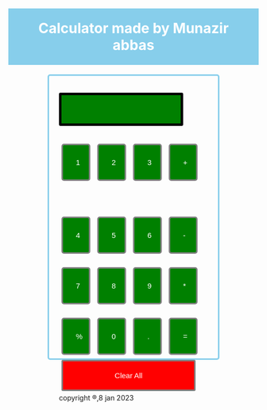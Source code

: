 
<html lang = "en">
<head>
<title> js&html work </title>

<style>
h1 {
 text-align: center;
 padding: 23px;
 background-color: skyblue;
 color: white;
 }

#clear{
width: 270px;
border: 3px solid gray;
 border-radius: 3px;
 padding: 20px;
 background-color: red;
}

.formstyle
{
width: 300px;
height: 530px;
margin: auto;
border: 3px solid skyblue;
border-radius: 5px;
padding: 20px;
}

input
{
width: 20px;
background-color: green;
color: white;
border: 3px solid gray;
 border-radius: 5px;
 padding: 26px;
 margin: 5px;
 font-size: 15px;
}

#calc{
width: 250px;
border: 5px solid black;
 border-radius: 3px;
 padding: 20px;
 margin: auto;
}

</style>

</head>
<body>
<h1> Calculator made by Munazir abbas </h1>
<div class= "formstyle">
<form name = "form1">
 
 <!-- This input box shows the button pressed by the user in calculator. -->
  <input id = "calc" type ="text" name = "answer"> <br> <br>
  <!-- Display the calculator button on the screen. -->
  <!-- onclick() function display the number prsses by the user. -->
  <input type = "button" value = "1" onclick = "form1.answer.value += '1' ">
  <input type = "button" value = "2" onclick = "form1.answer.value += '2' ">
  <input type = "button" value = "3" onclick = "form1.answer.value += '3' ">
   <input type = "button" value = "+" onclick = "form1.answer.value += '+' ">

  
  <br> <br>
  
  <input type = "button" value = "4" onclick = "form1.answer.value += '4' ">
  <input type = "button" value = "5" onclick = "form1.answer.value += '5' ">
  <input type = "button" value = "6" onclick = "form1.answer.value += '6' ">
  <input type = "button" value = "-" onclick = "form1.answer.value += '-' ">
  <br> <br>
  
  <input type = "button" value = "7" onclick = "form1.answer.value += '7' ">
  <input type = "button" value = "8" onclick = "form1.answer.value += '8' ">
  <input type = "button" value = "9" onclick = "form1.answer.value += '9' ">
  <input type = "button" value = "*" onclick = "form1.answer.value += '*' ">
  <br> <br>
  
  
  <input type = "button" value = "%" onclick = "form1.answer.value += '%' ">
  <input type = "button" value = "0" onclick = "form1.answer.value += '0' ">
    <input type = "button" value = "." onclick = "form1.answer.value += '.' ">
 <!-- When we click on the '=' button, the onclick() shows the sum results on the calculator screen. -->
  <input type = "button" value = "=" onclick = "form1.answer.value = eval(form1.answer.value) ">
  <br> 
  <!-- Display the Cancel button and erase all data entered by the user. -->
  <input type = "button" value = "Clear All" onclick = "form1.answer.value = ' ' " id= "clear" >
  copyright ®,8 jan 2023
  <br> 
  
</form>
</div>
</body>
</html>







 
